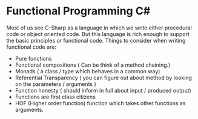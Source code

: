 # Functional Programming C#

Most of us see C-Sharp as a language in which we write either procedural code or object oriented code. But this language is rich enough to support the basic principles or functional code. Things to consider when writing functional code are:

- Pure functions
- Functional compositions ( Can be think of a method chaining.)
- Monads ( a class / type which behaves in a common way)
- Referential Transparency ( you can figure out about method by looking on the parameters  / arguments )
- Function honesty ( should inform in full about input / produced output)
- Functions are first class citizens
- HOF (Higher order function) function which takes other functions as arguments.

